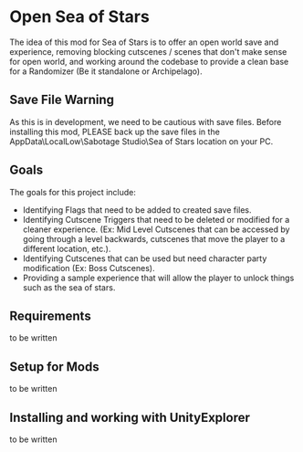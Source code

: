 # Open Sea of Stars
The idea of this mod for Sea of Stars is to offer an open world save and experience, removing blocking cutscenes / scenes that don't make sense for open world, and working around the codebase to provide a clean base for a Randomizer (Be it standalone or Archipelago). 

## Save File Warning
As this is in development, we need to be cautious with save files. Before installing this mod, PLEASE back up the save files in the AppData\LocalLow\Sabotage Studio\Sea of Stars location on your PC.

## Goals
The goals for this project include:
- Identifying Flags that need to be added to created save files.
- Identifying Cutscene Triggers that need to be deleted or modified for a cleaner experience. (Ex: Mid Level Cutscenes that can be accessed by going through a level backwards, cutscenes that move the player to a different location, etc.).
- Identifying Cutscenes that can be used but need character party modification (Ex: Boss Cutscenes).
- Providing a sample experience that will allow the player to unlock things such as the sea of stars.

## Requirements
to be written

## Setup for Mods
to be written

## Installing and working with UnityExplorer
to be written
